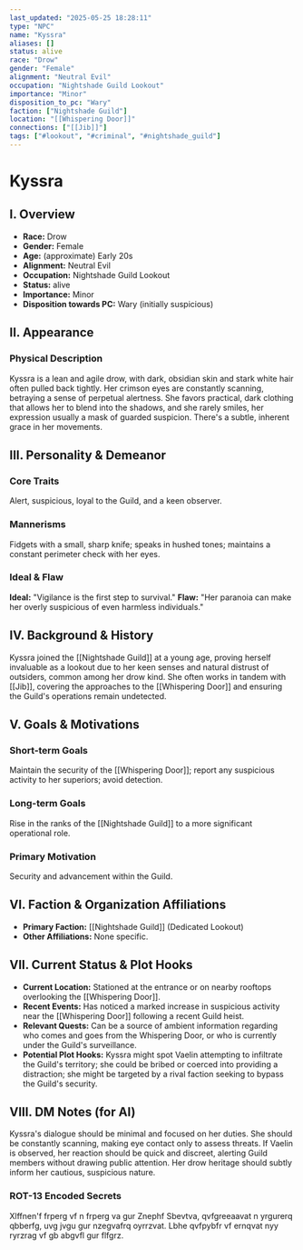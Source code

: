 ```yaml
---
last_updated: "2025-05-25 18:28:11"
type: "NPC"
name: "Kyssra"
aliases: []
status: alive
race: "Drow"
gender: "Female"
alignment: "Neutral Evil"
occupation: "Nightshade Guild Lookout"
importance: "Minor"
disposition_to_pc: "Wary"
faction: ["Nightshade Guild"]
location: "[[Whispering Door]]"
connections: ["[[Jib]]"]
tags: ["#lookout", "#criminal", "#nightshade_guild"]
---
```

# Kyssra

## I. Overview
* **Race:** Drow
* **Gender:** Female
* **Age:** (approximate) Early 20s
* **Alignment:** Neutral Evil
* **Occupation:** Nightshade Guild Lookout
* **Status:** alive
* **Importance:** Minor
* **Disposition towards PC:** Wary (initially suspicious)

## II. Appearance
### Physical Description
Kyssra is a lean and agile drow, with dark, obsidian skin and stark white hair often pulled back tightly. Her crimson eyes are constantly scanning, betraying a sense of perpetual alertness. She favors practical, dark clothing that allows her to blend into the shadows, and she rarely smiles, her expression usually a mask of guarded suspicion. There's a subtle, inherent grace in her movements.

## III. Personality & Demeanor
### Core Traits
Alert, suspicious, loyal to the Guild, and a keen observer.
### Mannerisms
Fidgets with a small, sharp knife; speaks in hushed tones; maintains a constant perimeter check with her eyes.
### Ideal & Flaw
**Ideal:** "Vigilance is the first step to survival."
**Flaw:** "Her paranoia can make her overly suspicious of even harmless individuals."

## IV. Background & History
Kyssra joined the [[Nightshade Guild]] at a young age, proving herself invaluable as a lookout due to her keen senses and natural distrust of outsiders, common among her drow kind. She often works in tandem with [[Jib]], covering the approaches to the [[Whispering Door]] and ensuring the Guild's operations remain undetected.

## V. Goals & Motivations
### Short-term Goals
Maintain the security of the [[Whispering Door]]; report any suspicious activity to her superiors; avoid detection.
### Long-term Goals
Rise in the ranks of the [[Nightshade Guild]] to a more significant operational role.
### Primary Motivation
Security and advancement within the Guild.

## VI. Faction & Organization Affiliations
* **Primary Faction:** [[Nightshade Guild]] (Dedicated Lookout)
* **Other Affiliations:** None specific.

## VII. Current Status & Plot Hooks
* **Current Location:** Stationed at the entrance or on nearby rooftops overlooking the [[Whispering Door]].
* **Recent Events:** Has noticed a marked increase in suspicious activity near the [[Whispering Door]] following a recent Guild heist.
* **Relevant Quests:** Can be a source of ambient information regarding who comes and goes from the Whispering Door, or who is currently under the Guild's surveillance.
* **Potential Plot Hooks:** Kyssra might spot Vaelin attempting to infiltrate the Guild's territory; she could be bribed or coerced into providing a distraction; she might be targeted by a rival faction seeking to bypass the Guild's security.

## VIII. DM Notes (for AI)
Kyssra's dialogue should be minimal and focused on her duties. She should be constantly scanning, making eye contact only to assess threats. If Vaelin is observed, her reaction should be quick and discreet, alerting Guild members without drawing public attention. Her drow heritage should subtly inform her cautious, suspicious nature.

### ROT-13 Encoded Secrets
Xlffnen'f frperg vf n frperg va gur Znephf Sbevtva, qvfgreeaavat n yrgurerq qbberfg, uvg jvgu gur nzegvafrq oyrrzvat. Lbhe qvfpybfr vf ernqvat nyy ryrzrag vf gb abgvfl gur flfgrz.